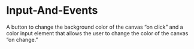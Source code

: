# Input-And-Events
A button to change the background color of the canvas “on click” and a color input element that allows the user to change the color of the canvas “on change.”